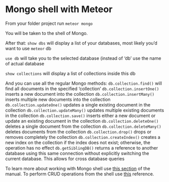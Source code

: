 # Mongo shell with Meteor
From your folder project run
`meteor mongo`

You will be taken to the shell of Mongo. 

After that:
`show dbs` will display a list of your databases, most likely you’d want to use `meteor` db

`use db` will take you to the selected database (instead of ‘db’ use the name of actual database

`show collections` will display a list of collections inside this db

And you can use all the regular Mongo methods:
`db.collection.find()` will find all documents in the specified ‘collection’
`db.collection.insertOne()` inserts a new document into the collection
`db.collection.insertMany()` inserts multiple new documents into the collection
`db.collection.updateOne()`   updates a single existing document in the collection
`db.collection.updateMany()` updates multiple existing documents in the collection
`db.collection.save()` inserts either a new document or update an existing document in the collection
`db.collection.deleteOne()`  deletes a single document from the collection
`db.collection.deleteMany()` deletes documents from the collection
`db.collection.drop()` drops or removes completely the collection
`db.collection.createIndex()` creates a new index on the collection if the index does not exist; otherwise, the operation has no effect
`db.getSiblingDB()` returns a reference to another database using this same connection without explicitly switching the current database. This allows for cross database queries

To learn more about working with Mongo shell use [this section](https://docs.mongodb.com/manual/mongo/) of the manual. To perform CRUD operations from the shell use [this](https://docs.mongodb.com/manual/crud/) reference.

